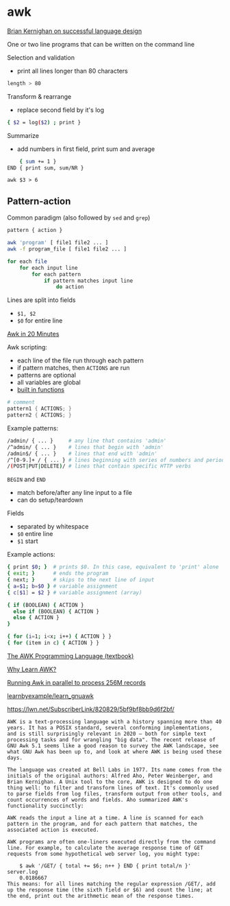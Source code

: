 # awk

[Brian Kernighan on successful language design](https://www.youtube.com/watch?v=Sg4U4r_AgJU)

One or two line programs that can be written on the command line

Selection and validation
- print all lines longer than 80 characters

```bash
length > 80
```

Transform & rearrange
- replace second field by it's log

```bash
{ $2 = log($2) ; print }
```

Summarize
- add numbers in first field, print sum and average

```bash
	{ sum += 1 }
END { print sum, sum/NR }
```

`awk $3 > 6`

## Pattern-action

Common paradigm (also followed by `sed` and `grep`)

```bash
pattern { action }

awk 'program' [ file1 file2 ... ]
awk -f program_file [ file1 file2 ... ]

for each file
	for each input line
		for each pattern
			if pattern matches input line
				do action
```

Lines are split into fields

- `$1, $2`
- `$0` for entire line

[Awk in 20 Minutes](https://ferd.ca/awk-in-20-minutes.html)

Awk scripting:
- each line of the file run through each pattern
- if pattern matches, then `ACTIONS` are run
- patterns are optional
- all variables are global
- [built in functions](https://www.gnu.org/software/gawk/manual/html_node/Built_002din.html#Built_002din)

```awk
# comment
pattern1 { ACTIONS; }
pattern2 { ACTIONS; }
```

Example patterns:

```bash
/admin/ { ... }     # any line that contains 'admin'
/^admin/ { ... }    # lines that begin with 'admin'
/admin$/ { ... }    # lines that end with 'admin'
/^[0-9.]+ / { ... } # lines beginning with series of numbers and periods
/(POST|PUT|DELETE)/ # lines that contain specific HTTP verbs
```

`BEGIN` and `END`
- match before/after any line input to a file
- can do setup/teardown

Fields
- separated by whitespace
- `$0` entire line
- `$1` start

Example actions:
```bash
{ print $0; }  # prints $0. In this case, equivalent to 'print' alone
{ exit; }      # ends the program
{ next; }      # skips to the next line of input
{ a=$1; b=$0 } # variable assignment
{ c[$1] = $2 } # variable assignment (array)

{ if (BOOLEAN) { ACTION }
  else if (BOOLEAN) { ACTION }
  else { ACTION }
}

{ for (i=1; i<x; i++) { ACTION } }
{ for (item in c) { ACTION } }
```


[The AWK Programming Language (textbook)](https://ia802309.us.archive.org/25/items/pdfy-MgN0H1joIoDVoIC7/The_AWK_Programming_Language.pdf)

[Why Learn AWK?](https://blog.jpalardy.com/posts/why-learn-awk/)

[Running Awk in parallel to process 256M records](https://ketancmaheshwari.github.io/posts/2020/05/24/SMC18-Data-Challenge-4.html)

[learnbyexample/learn_gnuawk](https://github.com/learnbyexample/learn_gnuawk/blob/master/gnu_awk.md)

https://lwn.net/SubscriberLink/820829/5bf9bf8bb9d6f2bf/


```
AWK is a text-processing language with a history spanning more than 40 years. It has a POSIX standard, several conforming implementations, and is still surprisingly relevant in 2020 — both for simple text processing tasks and for wrangling "big data". The recent release of GNU Awk 5.1 seems like a good reason to survey the AWK landscape, see what GNU Awk has been up to, and look at where AWK is being used these days.

The language was created at Bell Labs in 1977. Its name comes from the initials of the original authors: Alfred Aho, Peter Weinberger, and Brian Kernighan. A Unix tool to the core, AWK is designed to do one thing well: to filter and transform lines of text. It's commonly used to parse fields from log files, transform output from other tools, and count occurrences of words and fields. Aho summarized AWK's functionality succinctly:

AWK reads the input a line at a time. A line is scanned for each pattern in the program, and for each pattern that matches, the associated action is executed.

AWK programs are often one-liners executed directly from the command line. For example, to calculate the average response time of GET requests from some hypothetical web server log, you might type:

    $ awk '/GET/ { total += $6; n++ } END { print total/n }' server.log 
    0.0186667
This means: for all lines matching the regular expression /GET/, add up the response time (the sixth field or $6) and count the line; at the end, print out the arithmetic mean of the response times.
```
